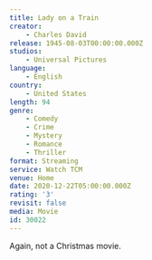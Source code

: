```yaml
---
title: Lady on a Train
creator:
    - Charles David
release: 1945-08-03T00:00:00.000Z
studios:
    - Universal Pictures
language:
    - English
country:
    - United States
length: 94
genre:
    - Comedy
    - Crime
    - Mystery
    - Romance
    - Thriller
format: Streaming
service: Watch TCM
venue: Home
date: 2020-12-22T05:00:00.000Z
rating: '3'
revisit: false
media: Movie
id: 30022
---
```


Again, not a Christmas movie.
